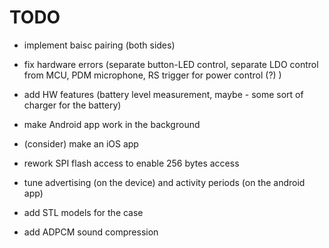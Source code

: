 # TODO

* implement baisc pairing (both sides)

* fix hardware errors (separate button-LED control, separate LDO control from MCU, PDM microphone, RS trigger for power control (?) )

* add HW features (battery level measurement, maybe - some sort of charger for the battery)

* make Android app work in the background

* (consider) make an iOS app

* rework SPI flash access to enable 256 bytes access

* tune advertising (on the device) and activity periods (on the android app)

* add STL models for the case

* add ADPCM sound compression